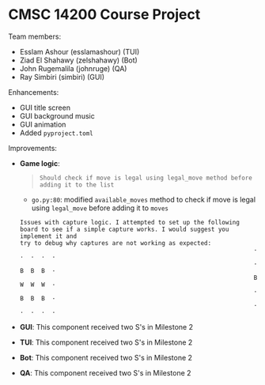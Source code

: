 # CMSC 14200 Course Project

Team members:
- Esslam Ashour (esslamashour) (TUI)
- Ziad El Shahawy (zelshahawy) (Bot)
- John Rugemalila (johnruge) (QA)
- Ray Simbiri (simbiri) (GUI)

Enhancements:
- GUI title screen
- GUI background music
- GUI animation
- Added `pyproject.toml`

Improvements:
* **Game logic**:
  > ``Should check if move is legal using legal_move method before adding it to the list``
  - ``go.py:80``: modified ``available_moves`` method to check if move is legal using ``legal_move`` before adding it to ``moves``
    
  ```
  Issues with capture logic. I attempted to set up the following board to see if a simple capture works. I would suggest you implement it and
  try to debug why captures are not working as expected:
                                                                    ·  ·  ·  ·  ·
                                                                    ·  B  B  B  ·
                                                                    B  W  W  W  ·
                                                                    ·  B  B  B  ·
                                                                    ·  ·  ·  ·  ·
  ```
  

* **GUI**:
  This component received two S's in Milestone 2
  
* **TUI**:
  This component received two S's in Milestone 2

* **Bot**:
  This component received two S's in Milestone 2

* **QA**:
  This component received two S's in Milestone 2
